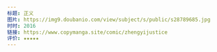 ```yaml
---
标题: 正义
图片: https://img9.doubanio.com/view/subject/s/public/s28789685.jpg
时时: 2016
链接: https://www.copymanga.site/comic/zhengyijustice
评价: ★★★★★
---
```


